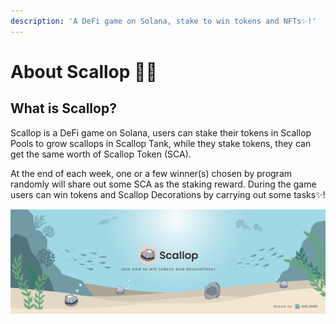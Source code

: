 ```yaml
---
description: 'A DeFi game on Solana, stake to win tokens and NFTs✨!'
---
```


# About Scallop 🦪🍴

## **What is Scallop?**

Scallop is a DeFi game on Solana, users can stake their tokens in Scallop Pools to grow scallops in Scallop Tank, while they stake tokens, they can get the same worth of Scallop Token \(SCA\). 

At the end of each week, one or a few winner\(s\) chosen by program randomly will share out some SCA as the staking reward. During the game users can win tokens and Scallop Decorations by carrying out some tasks✨!

![](.gitbook/assets/scallop-feng-mian-0926.png)


